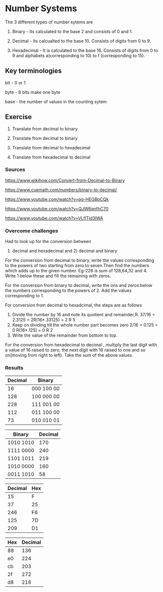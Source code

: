 #  Number Systems

The 3 different types of number sytems are 

1) Binary - Its calculated to the base 2 and consists of 0 and 1.

2) Decimal - Its calcualted to the base 10. Consists of digits from 0 to 9.

3) Hexadecimal - It is calculated to the base 16. Consists of digits from 0 to 9 and alphabets a(corresponding to 10) to f (corresponding to 15).

## Key terminologies
bit - 0 or 1

byte - 8 bits make one byte

base - the number of values in the counting sytem

## Exercise
1. Translate from decimal to binary

2. Translate from decimal to binary

3. Translate from decimal to hexadecimal

4. Translate from hexadecimal to decimal

### Sources

https://www.wikihow.com/Convert-from-Decimal-to-Binary

https://www.cuemath.com/numbers/binary-to-decimal/

https://www.youtube.com/watch?v=pg-HEGBpCQk

https://www.youtube.com/watch?v=QJW6qnfhC70

https://www.youtube.com/watch?v=VLflTjd3lWA


### Overcome challenges
Had to look up for the conversion between
1)  decimal and hexadecimal and 2) decimal and binary

For the conversion from decimal to binary, write the values corresponding to the powers of two starting from zero to seven.Then find the numbers which adds up to the given number. Eg-228 is sum of 128,64,32 and 4. Write 1 below these and fill the remaining with zeros.

For the conversion from binary to decimal, write the ons and zeros below the numbers corresponding to the powers of 2. Add the values corresponding to 1.

For conversion from decimal to hexadcimal, the steps are as follows

1) Divide the number by 16 and note its quotient and remainder,R.
   37/16 = 2.3125 = 2R(16*.33125) = 2 R 5
2) Keep on dividing till the whole number part becomes zero
  2/16 = 0.125 = 0 R(16*.125) = 0 R 2
3) Write the value of the remainder from bottom to top.

For the conversion from hexadecimal to decimal , multiply the last digit with a value of 16 raised to zero, the next digit with 16 raised to one and so on(moving from right to left). Take the sum of the above values.


### Results

| Decimal | Binary     |
|---------|------------|
| 16      | 000 100 00 |
| 128     | 100 000 00 |
| 228     | 111 001 00 |
| 112     | 011 100 00 |
| 73      | 010 010 01 |


| Binary    | Decimal |
|-----------|---------|
| 1010 1010 | 170     |
| 1111 0000 | 240     |
| 1101 1011 | 219     |
| 1010 0000 | 160     |
| 0011 1010 | 58      |


| Decimal | Hex |
| ------- | --- |
| 15      | F   |
| 37      | 25  |
| 246     | F6  |
| 125     | 7D  |
| 209     | D1  |

| Hex | Decimal |
| --- | ------- |
| 88  | 136     |
| e0  | 224     |
| cb  | 203     |
| 2f  | 272     |
| d8  | 216     |












